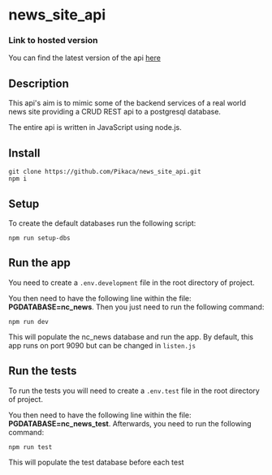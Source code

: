 # news_site_api

### Link to hosted version

You can find the latest version of the api [here](https://nodejs-api-example-5959.herokuapp.com/)

## Description

This api's aim is to mimic some of the backend services of a real world news site providing a CRUD REST api to a postgresql database.

The entire api is written in JavaScript using node.js. 

## Install

    git clone https://github.com/Pikaca/news_site_api.git
    npm i 
  
## Setup 

To create the default databases run the following script: 

    npm run setup-dbs
   
## Run the app   

You need to create a `.env.development` file in the root directory of project. 

You then need to have the following line within the file: **PGDATABASE=nc_news**. Then you just need to run the following command: 

    npm run dev
    
This will populate the nc_news database and run the app. By default, this app runs on port 9090 but can be changed in `listen.js` 
    
## Run the tests 

To run the tests you will need to create a `.env.test` file in the root directory of project. 

You then need to have the following line within the file: **PGDATABASE=nc_news_test**. Afterwards, you need to run the following command: 

    npm run test
    
This will populate the test database before each test
